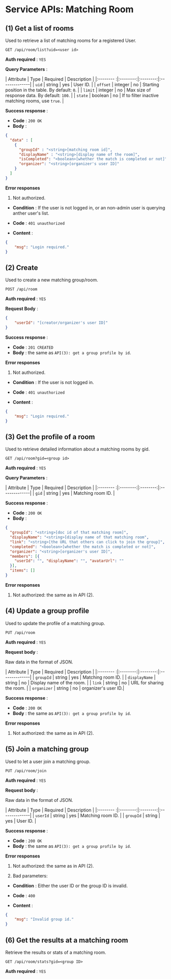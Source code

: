 # Service APIs: Matching Room

## (1) Get a list of rooms

Used to retrieve a list of matching rooms for a registered User.

```
GET /api/room/list?uid=<user id>
```

**Auth required** : `YES`

**Query Parameters** :

| Attribute | Type     | Required | Description   |
|:-------- :|:--------:|:--------:|:--------------|
| `uid` | string | yes   | User ID. |
| `offset` | integer | no | Starting position in the table. By default: `0`. |
| `limit` | integer | no | Max size of response data. By default: `100`. |
| `state` | boolean | no | If to filter inactive matching rooms, use `true`. |

**Success response** :

- **Code** : `200 OK`
- **Body** :  

```json
{
  "data" : [
    {
      "groupId" : "<string>[matching room id]",
      "displayName" : "<string>[display name of the room]",
      "isCompleted": "<boolean>[whether the match is completed or not]",
      "organizer": "<string>[organizer's user ID]"
    }
  ]
}
```

**Error responses**

1. Not authorized.

- **Condition** : If the user is not logged in, or an non-admin user is querying anther user's list. 

- **Code** : `401 unauthorized`

- **Content** :

```json
{
    "msg": "Login required."
}
```

## (2) Create

Used to create a new matching group/room.

```
POST /api/room
```

**Auth required** : `YES`

**Request Body** :

```json
{
    "userId": "[creator/organizer's user ID]"
}
```

**Success response** :

- **Code** : `201 CREATED`
- **Body** : the same as `API(3): get a group profile by id`.

**Error responses**

1. Not authorized.

- **Condition** : If the user is not logged in. 

- **Code** : `401 unauthorized`

- **Content** :

```json
{
    "msg": "Login required."
}
```

## (3) Get the profile of a room

Used to retrieve detailed information about a matching rooms by gid.

```
GET /api/room?gid=<group id>
```

**Auth required** : `YES`

**Query Parameters** :

| Attribute | Type     | Required | Description   |
|:-------- :|:--------:|:--------:|:--------------|
| `gid` | string | yes   | Matching room ID. |

**Success response** :

- **Code** : `200 OK`
- **Body** :  

```json
{
  "groupId": "<string>[doc id of that matching room]",
  "displayName": "<string>[display name of that matching room",
  "link": "<string>[the URL that others can click to join the group]",
  "completed": "<boolean>[whether the match is completed or not]",
  "organizer": "<string>[organizer's user ID]",
  "members": [{
    "userId": "", "displayName": "", "avatarUrl": ""
  }],
  "items": []
}
```

**Error responses**

1. Not authorized: the same as in API (2).

## (4) Update a group profile

Used to update the profile of a matching group.

```
PUT /api/room
```

**Auth required** : `YES`

**Request body** :

Raw data in the format of JSON.

| Attribute | Type     | Required | Description   |
|:-------- :|:--------:|:--------:|:--------------|
| `groupId` | string | yes   | Matching room ID. |
| `displayName` | string | no   | Display name of the room. |
| `link` | string | no   | URL for sharing the room. |
| `organizer` | string | no | organizer's user ID.|

**Success response** :

- **Code** : `200 OK`
- **Body** :  the same as `API(3): get a group profile by id`.

**Error responses**

1. Not authorized: the same as in API (2).

## (5) Join a matching group

Used to let a user join a matching group.

```
PUT /api/room/join
```

**Auth required** : `YES`

**Request body** :

Raw data in the format of JSON.

| Attribute | Type     | Required | Description   |
|:-------- :|:--------:|:--------:|:--------------|
| `userId` | string | yes   | Matching room ID. |
| `groupId` | string | yes  | User ID. |

**Success response** :

- **Code** : `200 OK`
- **Body** :  the same as `API(3): get a group profile by id`.

**Error responses**

1. Not authorized: the same as in API (2).

2. Bad parameters:

- **Condition** : Either the user ID or the group ID is invalid. 

- **Code** : `400`

- **Content** :

```json
{
    "msg": "Invalid group id."
}
```

## (6) Get the results at a matching room

Retrieve the results or stats of a matching room.

```
GET /api/room/stats?gid=<group ID>
```

**Auth required** : `YES`
